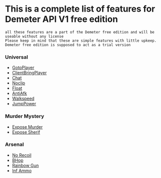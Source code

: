 # This is a complete list of features for Demeter API V1 free edition
```sh-session
all these features are a part of the Demeter free edition and will be useable without any license
Please keep in mind that these are simple features with little upkeep. Demeter free edition is supposed to act as a trial version
```
### Universal

* [GotoPlayer](https://github.com/Demeter-API/Demeter-API-Public/blob/main/Features/Universal/GotoPlayer.md) 
* [ClientBringPlayer]()
* [Chat]()
* [Noclip]()
* [Float]()
* [AntiAfk]()
* [Walkspeed]()
* [JumpPower]()

### Murder Mystery
* [Expose Murder]()
* [Expose Sherif]()

### Arsenal
* [No Recoil]()
* [BHop]()
* [Rainbow Gun]()
* [Inf Ammo]()
